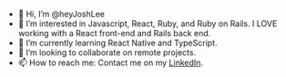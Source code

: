 - 👋 Hi, I’m @heyJoshLee
- 👀 I’m interested in Javascript, React, Ruby, and Ruby on Rails. I LOVE working with a React front-end and Rails back end.
- 🌱 I’m currently learning React Native and TypeScript.
- 💞️ I’m looking to collaborate on remote projects.
- 📫 How to reach me: Contact me on my [LinkedIn](https://www.linkedin.com/in/josh-lee-code-/).

<!---
heyJoshLee/heyJoshLee is a ✨ special ✨ repository because its `README.md` (this file) appears on your GitHub profile.
You can click the Preview link to take a look at your changes.
--->
